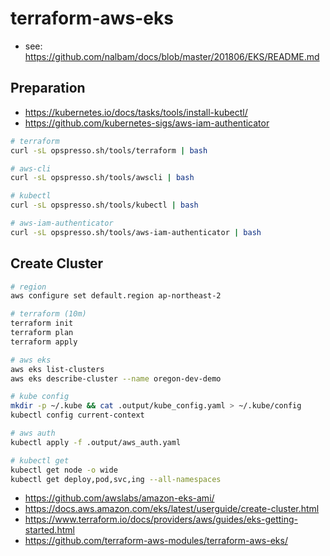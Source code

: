 # terraform-aws-eks

* see: <https://github.com/nalbam/docs/blob/master/201806/EKS/README.md>

## Preparation

* <https://kubernetes.io/docs/tasks/tools/install-kubectl/>
* <https://github.com/kubernetes-sigs/aws-iam-authenticator>

```bash
# terraform
curl -sL opspresso.sh/tools/terraform | bash

# aws-cli
curl -sL opspresso.sh/tools/awscli | bash

# kubectl
curl -sL opspresso.sh/tools/kubectl | bash

# aws-iam-authenticator
curl -sL opspresso.sh/tools/aws-iam-authenticator | bash
```

## Create Cluster

```bash
# region
aws configure set default.region ap-northeast-2

# terraform (10m)
terraform init
terraform plan
terraform apply

# aws eks
aws eks list-clusters
aws eks describe-cluster --name oregon-dev-demo

# kube config
mkdir -p ~/.kube && cat .output/kube_config.yaml > ~/.kube/config
kubectl config current-context

# aws auth
kubectl apply -f .output/aws_auth.yaml

# kubectl get
kubectl get node -o wide
kubectl get deploy,pod,svc,ing --all-namespaces
```

* <https://github.com/awslabs/amazon-eks-ami/>
* <https://docs.aws.amazon.com/eks/latest/userguide/create-cluster.html>
* <https://www.terraform.io/docs/providers/aws/guides/eks-getting-started.html>
* <https://github.com/terraform-aws-modules/terraform-aws-eks/>
